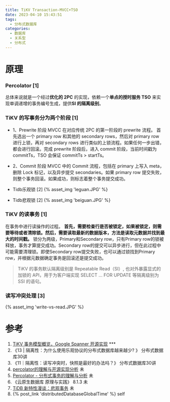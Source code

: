 ```yaml
---
title: TiKV Transaction-MVCC+TSO
date: 2023-04-10 15:43:51
tags:
  - 分布式数据库
categories:  
  - 数据库
  - 关系型
  - 分布式
---
```


<p></p>
<!-- more -->


# 原理 
### Percolator  [1]

  总体来说就是一个经过**优化的 2PC** 的实现，依赖一个**单点的授时服务 TSO** 来实现单调递增的事务编号生成，提供**SI 的隔离级别**。

### TiKV 的写事务分为两个阶段  [1]
+ 1、Prewrite 阶段
  MVCC 在对应传统 2PC 的第一阶段的 prewrite 流程。
  首先选出一个 primary row 和其他的 secondary rows，然后对 primary row 进行上锁，再对 secondary rows 进行类似的上锁流程。如果任何一步出错，都会进行回滚。完成 prewrite 阶段后，进入 commit 阶段，当前时间戳为 commitTs，TSO 会保证 commitTs > startTs。

+ 2、Commit 阶段
  MVCC 中的 Commit 流程，包括在 primary 上写入 meta，删除 Lock 标记，以及异步提交 secondaries。如果 primary row 提交失败，则整个事务回滚。如果成功，则标志着整个事务提交成功。

+ Tidb乐观锁 [2]
{% asset_img  'leguan.JPG' %}

+ Tidb悲观锁 [2]
{% asset_img  'beiguan.JPG' %}

### TiKV 的读事务  [1]
  在事务中进行读操作的过程。
  **首先，需要检查行是否被锁定，如果被锁定，则需要等待或者清除锁。然后，需要读取最新的数据版本，方法是读取元数据并找到最大的时间戳。** 锁分为两级，Primary和Secondary row，只有Primary row的锁被释放，事务才算提交成功。Secondary row的提交可以异步进行，但在此过程中可能需要清理锁。即使Secondary row提交失败，也可以通过锁找到Primary row，并根据元数据确定事务是回滚还是提交成功。

> TiKV 的事务默认隔离级别是 Repeatable Read（SI）, 也对外暴露显式的加锁的 API，用于为客户端实现 SELECT … FOR UPDATE 等隔离级别为 SSI 的语句。


###  读写冲突处理 [3]
{% asset_img  'write-vs-read.JPG' %}

# 参考

1. [TiKV 事务模型概览，Google Spanner 开源实现](https://cn.pingcap.com/blog/tidb-transaction-model)  *** 
2. 《13 | 隔离性：为什么使用乐观协议的分布式数据库越来越少? 》  分布式数据库30讲
3. 《11｜隔离性：读写冲突时，快照是最好的办法吗？》 分布式数据库30讲
96. [percolator的理解与开源实现分析](https://zhuanlan.zhihu.com/p/149377959)   未
97. [Percolator - 分布式事务的理解与分析](https://zhuanlan.zhihu.com/p/261115166)   未
98. 《云原生数据库 原理与实践》 8.1.3   未
99. [TiDB 新特性漫谈：悲观事务](https://cn.pingcap.com/blog/pessimistic-transaction-the-new-features-of-tidb) 未
100. {% post_link 'distributedDatabaseGlobalTime' %}  self